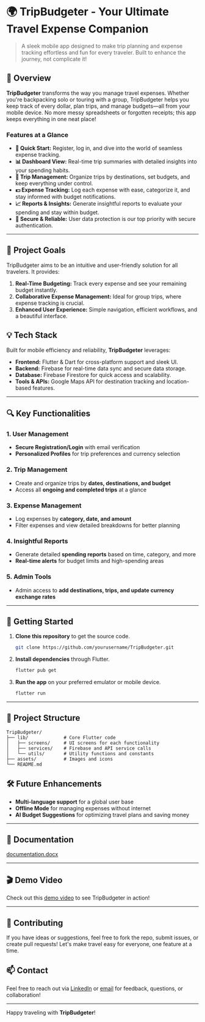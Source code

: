 

# 🌍 TripBudgeter - Your Ultimate Travel Expense Companion

> A sleek mobile app designed to make trip planning and expense tracking effortless and fun for every traveler. Built to enhance the journey, not complicate it!

## 📲 Overview

**TripBudgeter** transforms the way you manage travel expenses. Whether you're backpacking solo or touring with a group, TripBudgeter helps you keep track of every dollar, plan trips, and manage budgets—all from your mobile device. No more messy spreadsheets or forgotten receipts; this app keeps everything in one neat place!

### Features at a Glance
- **🚀 Quick Start:** Register, log in, and dive into the world of seamless expense tracking.
- **📊 Dashboard View:** Real-time trip summaries with detailed insights into your spending habits.
- **📅 Trip Management:** Organize trips by destinations, set budgets, and keep everything under control.
- **💵 Expense Tracking:** Log each expense with ease, categorize it, and stay informed with budget notifications.
- **📈 Reports & Insights:** Generate insightful reports to evaluate your spending and stay within budget.
- **🔐 Secure & Reliable:** User data protection is our top priority with secure authentication.

---

## 🎯 Project Goals

TripBudgeter aims to be an intuitive and user-friendly solution for all travelers. It provides:
1. **Real-Time Budgeting:** Track every expense and see your remaining budget instantly.
2. **Collaborative Expense Management:** Ideal for group trips, where expense tracking is crucial.
3. **Enhanced User Experience:** Simple navigation, efficient workflows, and a beautiful interface.

## 💡 Tech Stack

Built for mobile efficiency and reliability, **TripBudgeter** leverages:
- **Frontend:** Flutter & Dart for cross-platform support and sleek UI.
- **Backend:** Firebase for real-time data sync and secure data storage.
- **Database:** Firebase Firestore for quick access and scalability.
- **Tools & APIs:** Google Maps API for destination tracking and location-based features.

---

## 🔍 Key Functionalities

### 1. User Management
- **Secure Registration/Login** with email verification
- **Personalized Profiles** for trip preferences and currency selection

### 2. Trip Management
- Create and organize trips by **dates, destinations, and budget**
- Access all **ongoing and completed trips** at a glance

### 3. Expense Management
- Log expenses by **category, date, and amount**
- Filter expenses and view detailed breakdowns for better planning

### 4. Insightful Reports
- Generate detailed **spending reports** based on time, category, and more
- **Real-time alerts** for budget limits and high-spending areas

### 5. Admin Tools
- Admin access to **add destinations, trips, and update currency exchange rates**

---

## 🚀 Getting Started

1. **Clone this repository** to get the source code.
   ```bash
   git clone https://github.com/yourusername/TripBudgeter.git
   ```
2. **Install dependencies** through Flutter.
   ```bash
   flutter pub get
   ```
3. **Run the app** on your preferred emulator or mobile device.
   ```bash
   flutter run
   ```

---

## 📂 Project Structure

```plaintext
TripBudgeter/
├── lib/             # Core Flutter code
│   ├── screens/     # UI screens for each functionality
│   ├── services/    # Firebase and API service calls
│   └── utils/       # Utility functions and constants
├── assets/          # Images and icons
└── README.md
```

## 🛠 Future Enhancements
- **Multi-language support** for a global user base
- **Offline Mode** for managing expenses without internet
- **AI Budget Suggestions** for optimizing travel plans and saving money

---
## 📂 Documentation 
[documentation.docx](https://github.com/user-attachments/files/17636219/documentation.docx)

---

## 🎬 Demo Video

Check out this [demo video](https://github.com/user-attachments/files/17636225/tour.budget.app.pptx) to see TripBudgeter in action!

---

## 👥 Contributing

If you have ideas or suggestions, feel free to fork the repo, submit issues, or create pull requests! Let's make travel easy for everyone, one feature at a time.

## 📫 Contact

Feel free to reach out via [LinkedIn](https://www.linkedin.com/in/rabia-imtiaz/) or [email](mailto:rabiaimtiaz203.com) for feedback, questions, or collaboration!

---

Happy traveling with **TripBudgeter**!
